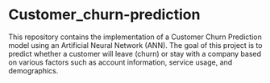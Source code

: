 # Customer_churn-prediction
This repository contains the implementation of a Customer Churn Prediction model using an Artificial Neural Network (ANN). The goal of this project is to predict whether a customer will leave (churn) or stay with a company based on various factors such as account information, service usage, and demographics.
